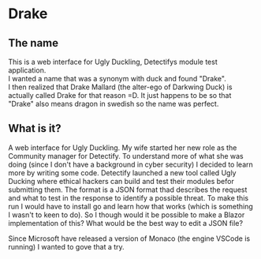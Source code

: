 # Drake
## The name
This is a web interface for Ugly Duckling, Detectifys module test application.  
I wanted a name that was a synonym with duck and found "Drake".  
I then realized that Drake Mallard (the alter-ego of Darkwing Duck) is actually called Drake for that reason =D.
It just happens to be so that "Drake" also means dragon in swedish so the name was perfect.


## What is it?
A web interface for Ugly Duckling.
My wife started her new role as the Community manager for Detectify.
To understand more of what she was doing (since I don't have a background in cyber security) I decided to learn more by writing some code.
Detectify launched a new tool called Ugly Ducking where ethical hackers can build and test their modules befor submitting them.
The format is a JSON format thad describes the request and what to test in the response to identify a possible threat.
To make this run I would have to install go and learn how that works (which is something I wasn't to keen to do).
So I though would it be possible to make a Blazor implementation of this?
What would be the best way to edit a JSON file?

Since Microsoft have released a version of Monaco (the engine VSCode is running) I wanted to gove that a try.

